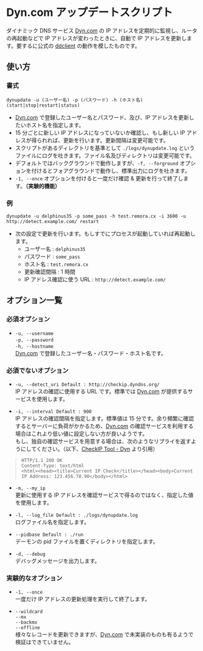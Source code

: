Dyn.com アップデートスクリプト
==============================
ダイナミック DNS サービス [Dyn.com][dyn.com] の IP アドレスを定期的に監視し、ルータの再起動などで IP アドレスが変わったときに、自動で IP アドレスを更新します。要するに公式の [ddclient][ddclient] の動作を模したものです。

使い方
------

### 書式

    dynupdate -u (ユーザー名) -p (パスワード) -h (ホスト名) (start|stop|restart|status)

* [Dyn.com][dyn.com] で登録したユーザー名とパスワード、及び、IP アドレスを更新したいホスト名を指定します。
* 15 分ごとに新しい IP アドレスになっていないか確認し、もし新しい IP アドレスが得られれば、更新を行います。更新間隔は変更可能です。
* スクリプトがあるディレクトリを基準として `./logs/dynupdate.log` というファイルにログを吐きます。ファイル名及びディレクトリは変更可能です。
* デフォルトではバックグラウンドで動作しますが、`-f, --forground` オプションを付けるとフォアグラウンドで動作し、標準出力にログを吐きます。
* `-1, --once` オプションを付けると一度だけ確認 & 更新を行って終了します。__（実験的機能）__

### 例

    dynupdate -u delphinus35 -p some_pass -h test.remora.cx -i 3600 -u http://detect.example.com/ restart

* 次の設定で更新を行います。もしすでにプロセスが起動していれば再起動します。  
  - ユーザー名 : `delphinus35`
  - パスワード : `some_pass`
  - ホスト名 : `test.remora.cx`
  - 更新確認間隔 : 1 時間
  - IP アドレス確認に使う URL : `http://detect.example.com/`

オプション一覧
--------------

### 必須オプション

* `-u, --username`  
  `-p, --password`  
  `-h, --hostname`  
  [Dyn.com][dyn.com] で登録したユーザー名・パスワード・ホスト名です。

### 必須でないオプション

* `-u, --detect_uri Default : http://checkip.dyndns.org/`  
  IP アドレスの確認に使用する URL です。標準では [Dyn.com][dyn.com] が提供するサービスを使用します。

* `-i, --interval Default : 900`  
  IP アドレスの確認間隔を指定します。標準値は 15 分です。余り頻繁に確認するとサーバーに負荷がかかるため、[Dyn.com][dyn.com] の確認サービスを利用する場合はこれより低い値に設定しない方が良いようです。  
  もし、独自の確認サービスを用意する場合は、次のようなリプライを返すようにしてください。（以下、[CheckIP Tool - Dyn][checkip] より引用）

> `HTTP/1.1 200 OK`  
> `Content-Type: text/html`  
> `<html><head><title>Current IP Check</title></head><body>Current IP Address: 123.456.78.90</body></html>`

* `-m, --my_ip`  
  更新に使用する IP アドレスを確認サービスで得るのではなく、指定した値を使用します。

* `-l, --log_file Default : ./logs/dynupdate.log`  
  ログファイル名を指定します。

* `--pidbase Default : ./run`  
  デーモンの pid ファイルを置くディレクトリを指定します。

* `-d, --debug`  
  デバッグメッセージを出力します。

### 実験的なオプション

* `-1, --once`  
  一度だけ IP アドレスの更新処理を実行して終了します。

* `--wildcard`  
  `--mx`  
  `--backmx`  
  `--offline`  
  様々なレコードを更新できますが、[Dyn.com][dyn.com] で未実装のものも有るようで検証はできていません。

[dyn.com]: http://dyn.com/ "Managed DNS | Email Delivery | SMTP | Domain Registration"
[ddclient]: http://sourceforge.net/apps/trac/ddclient "ddclient"
[checkip]: http://dyn.com/support/developers/checkip-tool/ "CheckIP Tool - Dyn"

